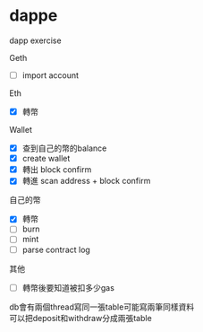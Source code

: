 # dappe
dapp exercise

Geth
 - [ ] import account  

Eth
 - [x] 轉幣  
 
Wallet
 - [x] 查到自己的幣的balance  
 - [X] create wallet  
 - [X] 轉出 block confirm  
 - [X] 轉進 scan address + block confirm
 
自己的幣
 - [X] 轉幣  
 - [ ] burn
 - [ ] mint
 - [ ] parse contract log  
 
其他
 - [ ] 轉幣後要知道被扣多少gas

 
 db會有兩個thread寫同一張table可能寫兩筆同樣資料  
 可以把deposit和withdraw分成兩張table  